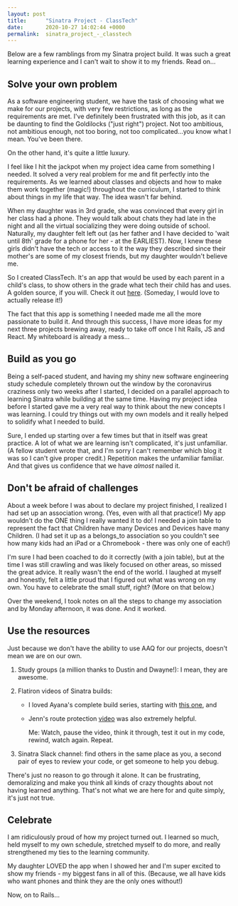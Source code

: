 ```yaml
---
layout: post
title:      "Sinatra Project - ClassTech"
date:       2020-10-27 14:02:44 +0000
permalink:  sinatra_project_-_classtech
---
```



Below are a few ramblings from my Sinatra project build. It was such a great learning experience and I can't wait to show it to my friends. Read on...

## Solve your own problem

As a software engineering student, we have the task of choosing what we make for our projects, with very few restrictions, as long as the requirements are met. I've definitely been frustrated with this job, as it can be daunting to find the Goldilocks ("just right") project.  Not too ambitious, not ambitious enough, not too boring, not too complicated...you know what I mean. You've been there.

On the other hand, it's quite a little luxury. 

I feel like I hit the jackpot when my project idea came from something I needed. It solved a very real problem for me and fit perfectly into the requirements.  As we learned about classes and objects and how to make them work together (magic!) throughout the curriculum, I started to think about things in my life that way. The idea wasn't far behind. 

When my daughter was in 3rd grade, she was convinced that every girl in her class had a phone. They would talk about chats they had late in the night and all the virtual socializing they were doing outside of school. Naturally, my daughter felt left out (as her father and I have decided to 'wait until 8th' grade for a phone for her - at the EARLIEST). Now, I knew these girls didn't have the tech or access to it the way they described since their mother's are some of my closest friends, but my daughter wouldn't believe me. 

So I created ClassTech. It's an app that would be used by each parent in a child's class, to show others in the grade what tech their child has and uses. A golden source, if you will. Check it out <a href="https://github.com/sparsell/classtech">here</a>.  (Someday, I would love to actually release it!)

The fact that this app is something I needed made me all the more passionate to build it. And through this success, I have more ideas for my next three projects brewing away, ready to take off once I hit Rails, JS and React. My whiteboard is already a mess...

## Build as you go

Being a self-paced student, and having my shiny new software engineering study schedule completely thrown out the window by the coronavirus craziness only two weeks after I started, I decided on a parallel approach to learning Sinatra while building at the same time.  Having my project idea before I started gave me a very real way to think about the new concepts I was learning. I could try things out with my own models and it really helped to solidify what I needed to build. 

Sure, I ended up starting over a few times but that in itself was great practice. A lot of what we are learning isn't complicated, it's just unfamiliar. (A fellow student wrote that, and I'm sorry I can't remember which blog it was so I can't give proper credit.) Repetition makes the unfamiliar familiar. And that gives us confidence that we have *almost* nailed it. 

## Don't be afraid of challenges

About a week before I was about to declare my project finished, I realized I had set up an association  wrong. (Yes, even with all that practice!) My app wouldn't do the ONE thing I really wanted it to do!  I needed a join table to represent the fact that Children have many Devices and Devices have many Children. (I had set it up as a belongs_to association so you couldn't see how many kids had an iPad or a Chromebook - there was only one of each!)

I'm sure I had been coached to do it correctly (with a join table), but at the time I was still crawling and was likely focused on other areas, so missed the great advice. It really wasn't the end of the world. I laughed at myself and honestly, felt a little proud that I figured out what was wrong on my own. You have to celebrate the small stuff, right? (More on that below.)

Over the weekend, I took notes on all the steps to change my association and by Monday afternoon, it was done. And it worked. 

## Use the resources

Just because we don't have the ability to use AAQ for our projects, doesn't mean we are on our own. 

1. Study groups (a million thanks to Dustin and Dwayne!): I mean, they are awesome. 
2. Flatiron videos of Sinatra builds: 
    - I loved Ayana's complete build series, starting with <a href="https://www.youtube.com/watch?v=ce7yZGWTrOk&feature=emb_err_woyt">this one</a>, and
    - Jenn's route protection <a href="https://instruction.learn.co/student/video_lectures#/343">video</a> was also extremely helpful.

        Me: Watch, pause the video, think it through, test it out in my code, rewind, watch again. Repeat. 

3. Sinatra Slack channel: find others in the same place as you, a second pair of eyes to review your code, or get someone to help you debug. 

There's just no reason to go through it alone. It can be frustrating, demoralizing and make you think all kinds of crazy thoughts about not having learned anything. That's not what we are here for and quite simply, it's just not true. 

## Celebrate

I am ridiculously proud of how my project turned out.  I learned so much, held myself to my own schedule, stretched myself to do more, and really strengthened my ties to the learning community. 

My daughter LOVED the app when I showed her and I'm super excited to show my friends - my biggest fans in all of this. (Because, we all have kids who want phones and think they are the only ones without!)

Now, on to Rails...
